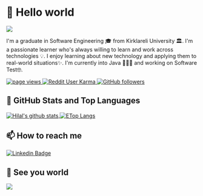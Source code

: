 # 💬 Hello world 

![](https://media.giphy.com/media/xTiTny5Iu35uW0Jl9C/giphy.gif)
<p>I'm a graduate in Software Engineering 🎓 from Kirklareli University 🏛. I'm a passionate learner who's always willing to learn and work across technologies 💡.  I enjoy learning about new technology and applying them to real-world situations✨. I'm currently into Java 👨🏻‍💻 and working on  Software Test🤓.</p>
<p align="left">
  <a href="https://github.com/hilaldkmn/">
    <img src="https://komarev.com/ghpvc/?username=hilaldkmn" alt="page views" />
  </a>
  <a href="">
    <img alt="Reddit User Karma" src="https://visitor-badge.laobi.icu/badge?page_id=hilaldkmn.hilaldkmn">
  </a>
  <a href="https://github.com/hilaldkmn?tab=followers">
    <img alt="GitHub followers" src="https://img.shields.io/github/followers/hilaldkmn?color=green&logo=github">
  </a>
</p>

## 📌 GitHub Stats and Top Languages

<a href="https://github.com/hilaldkmn/hilaldkmn">
  <img align="center"  src="https://github-readme-stats.vercel.app/api?username=hilaldkmn&show_icons=true&count_private=true&hide=contribs,issues" alt="Hilal's github stats" />
 </a>
 <a href="https://github.com/hilaldkmn/hilaldkmn">
  <img align="center"  src="https://github-readme-stats.vercel.app/api/top-langs/?username=hilaldkmn&layout=compact&hide=html,css" alt="ETop Langs" />
</a>




## 📫 How to reach me

[![Linkedin Badge](https://img.shields.io/badge/hilaldkmn-follow%20on%20linkedin-blue?style=for-the-badge&logo=linkedin)](https://www.linkedin.com/in/hilal-dikman-b1376b162/)



## 👋 See you world

![](https://media.giphy.com/media/7DzlajZNY5D0I/giphy.gif)

<!--
**hilaldkmn/hilaldkmn** is a ✨ _special_ ✨ repository because its `README.md` (this file) appears on your GitHub profile.

Here are some ideas to get you started:

- 🔭 I’m currently working on ...
- 🌱 I’m currently learning ...
- 👯 I’m looking to collaborate on ...
- 🤔 I’m looking for help with ...
- 💬 Ask me about ...
- 📫 How to reach me: ...
- 😄 Pronouns: ...
- ⚡ Fun fact: ...
-->
